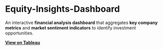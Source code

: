 # Equity-Insights-Dashboard

An interactive **financial analysis dashboard** that aggregates **key company metrics** and **market sentiment indicators** to identify investment opportunities.

**[View on Tableau](https://public.tableau.com/app/profile/tiago.abreu/viz/EquityInsightsDashboard_17406220979320/EquityInsightsDashboard)**  
